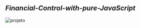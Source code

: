 ## **_Financial-Control-with-pure-JavaScript_**
![projeto](https://user-images.githubusercontent.com/60439056/95685195-c453eb00-0bcc-11eb-943d-90d4c8164ea9.PNG)
